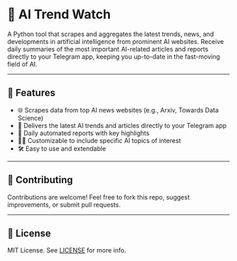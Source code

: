 # 🤖 AI Trend Watch

A Python tool that scrapes and aggregates the latest trends, news, and developments in artificial intelligence from prominent AI websites. Receive daily summaries of the most important AI-related articles and reports directly to your Telegram app, keeping you up-to-date in the fast-moving field of AI.

---

## 🚀 Features

- 🌐 Scrapes data from top AI news websites (e.g., Arxiv, Towards Data Science)
- 📰 Delivers the latest AI trends and articles directly to your Telegram app
- 🔄 Daily automated reports with key highlights
- 🧑‍💻 Customizable to include specific AI topics of interest
- 🛠️ Easy to use and extendable

---

## 🤝 Contributing

Contributions are welcome! Feel free to fork this repo, suggest improvements, or submit pull requests.

---

## 📜 License

MIT License. See [LICENSE](LICENSE) for more info.
